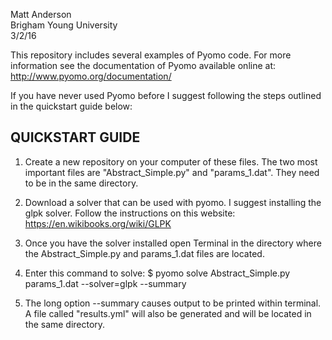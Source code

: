 Matt Anderson   
Brigham Young University  
3/2/16

This repository includes several examples of Pyomo code. For more information see the 
documentation of Pyomo available online at: http://www.pyomo.org/documentation/

If you have never used Pyomo before I suggest following the steps outlined in the quickstart guide below:


## QUICKSTART GUIDE
1) Create a new repository on your computer of these files. The two most important files are
   "Abstract_Simple.py" and "params_1.dat". They need to be in the same directory.
   
2) Download a solver that can be used with pyomo. I suggest installing the glpk solver. Follow
   the instructions on this website: https://en.wikibooks.org/wiki/GLPK
   
3) Once you have the solver installed open Terminal in the directory where the Abstract_Simple.py
   and params_1.dat files are located.
   
4) Enter this command to solve: $ pyomo solve Abstract_Simple.py params_1.dat --solver=glpk --summary

5) The long option --summary causes output to be printed within terminal. A file called "results.yml"
   will also be generated and will be located in the same directory.
